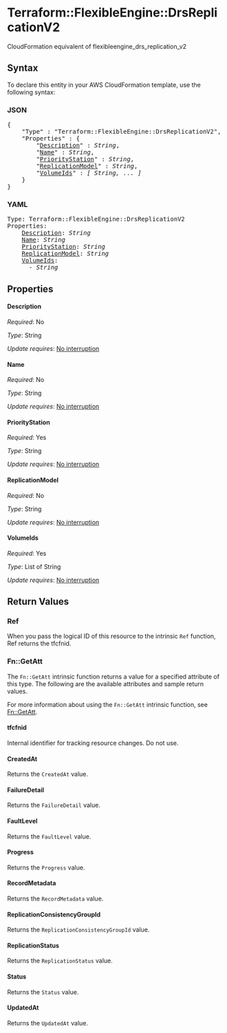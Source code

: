 # Terraform::FlexibleEngine::DrsReplicationV2

CloudFormation equivalent of flexibleengine_drs_replication_v2

## Syntax

To declare this entity in your AWS CloudFormation template, use the following syntax:

### JSON

<pre>
{
    "Type" : "Terraform::FlexibleEngine::DrsReplicationV2",
    "Properties" : {
        "<a href="#description" title="Description">Description</a>" : <i>String</i>,
        "<a href="#name" title="Name">Name</a>" : <i>String</i>,
        "<a href="#prioritystation" title="PriorityStation">PriorityStation</a>" : <i>String</i>,
        "<a href="#replicationmodel" title="ReplicationModel">ReplicationModel</a>" : <i>String</i>,
        "<a href="#volumeids" title="VolumeIds">VolumeIds</a>" : <i>[ String, ... ]</i>
    }
}
</pre>

### YAML

<pre>
Type: Terraform::FlexibleEngine::DrsReplicationV2
Properties:
    <a href="#description" title="Description">Description</a>: <i>String</i>
    <a href="#name" title="Name">Name</a>: <i>String</i>
    <a href="#prioritystation" title="PriorityStation">PriorityStation</a>: <i>String</i>
    <a href="#replicationmodel" title="ReplicationModel">ReplicationModel</a>: <i>String</i>
    <a href="#volumeids" title="VolumeIds">VolumeIds</a>: <i>
      - String</i>
</pre>

## Properties

#### Description

_Required_: No

_Type_: String

_Update requires_: [No interruption](https://docs.aws.amazon.com/AWSCloudFormation/latest/UserGuide/using-cfn-updating-stacks-update-behaviors.html#update-no-interrupt)

#### Name

_Required_: No

_Type_: String

_Update requires_: [No interruption](https://docs.aws.amazon.com/AWSCloudFormation/latest/UserGuide/using-cfn-updating-stacks-update-behaviors.html#update-no-interrupt)

#### PriorityStation

_Required_: Yes

_Type_: String

_Update requires_: [No interruption](https://docs.aws.amazon.com/AWSCloudFormation/latest/UserGuide/using-cfn-updating-stacks-update-behaviors.html#update-no-interrupt)

#### ReplicationModel

_Required_: No

_Type_: String

_Update requires_: [No interruption](https://docs.aws.amazon.com/AWSCloudFormation/latest/UserGuide/using-cfn-updating-stacks-update-behaviors.html#update-no-interrupt)

#### VolumeIds

_Required_: Yes

_Type_: List of String

_Update requires_: [No interruption](https://docs.aws.amazon.com/AWSCloudFormation/latest/UserGuide/using-cfn-updating-stacks-update-behaviors.html#update-no-interrupt)

## Return Values

### Ref

When you pass the logical ID of this resource to the intrinsic `Ref` function, Ref returns the tfcfnid.

### Fn::GetAtt

The `Fn::GetAtt` intrinsic function returns a value for a specified attribute of this type. The following are the available attributes and sample return values.

For more information about using the `Fn::GetAtt` intrinsic function, see [Fn::GetAtt](https://docs.aws.amazon.com/AWSCloudFormation/latest/UserGuide/intrinsic-function-reference-getatt.html).

#### tfcfnid

Internal identifier for tracking resource changes. Do not use.

#### CreatedAt

Returns the <code>CreatedAt</code> value.

#### FailureDetail

Returns the <code>FailureDetail</code> value.

#### FaultLevel

Returns the <code>FaultLevel</code> value.

#### Progress

Returns the <code>Progress</code> value.

#### RecordMetadata

Returns the <code>RecordMetadata</code> value.

#### ReplicationConsistencyGroupId

Returns the <code>ReplicationConsistencyGroupId</code> value.

#### ReplicationStatus

Returns the <code>ReplicationStatus</code> value.

#### Status

Returns the <code>Status</code> value.

#### UpdatedAt

Returns the <code>UpdatedAt</code> value.


